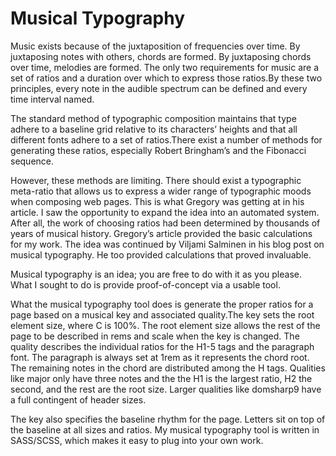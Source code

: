 Musical Typography
==================


Music exists because of the juxtaposition of frequencies over time. By juxtaposing notes with others, chords are formed. By juxtaposing chords over time, melodies are formed. The only two requirements for music are a set of ratios and a duration over which to express those ratios.By these two principles, every note in the audible spectrum can be defined and every time interval named.

The standard method of typographic composition maintains that type adhere to a baseline grid relative to its characters’ heights and that all different fonts adhere to a set of ratios.There exist a number of methods for generating these ratios, especially Robert Bringham’s and the Fibonacci sequence.

However, these methods are limiting. There should exist a typographic meta-ratio that allows us to express a wider range of typographic moods when composing web pages. This is what Gregory was getting at in his article. I saw the opportunity to expand the idea into an automated system. After all, the work of choosing ratios had been determined by thousands of years of musical history. Gregory’s article provided the basic calculations for my work. The idea was continued by Viljami Salminen in his blog post on musical typography. He too provided calculations that proved invaluable.

Musical typography is an idea; you are free to do with it as you please. What I sought to do is provide proof-of-concept via a usable tool.

What the musical typography tool does is generate the proper ratios for a page based on a musical key and associated quality.The key sets the root element size, where C is 100%. The root element size allows the rest of the page to be described in rems and scale when the key is changed. The quality describes the individual ratios for the H1-5 tags and the paragraph font. The paragraph is always set at 1rem as it represents the chord root. The remaining notes in the chord are distributed among the H tags. Qualities like major only have three notes and the the H1 is the largest ratio, H2 the second, and the rest are the root size. Larger qualities like domsharp9 have a full contingent of header sizes.

The key also specifies the baseline rhythm for the page. Letters sit on top of the baseline at all sizes and ratios. My musical typography tool is written in SASS/SCSS, which makes it easy to plug into your own work. 
